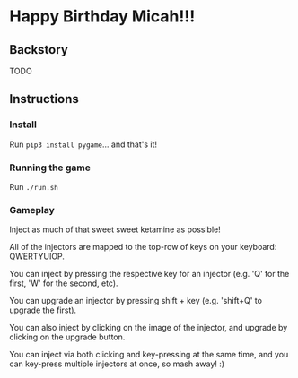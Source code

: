 # Happy Birthday Micah!!!

## Backstory
TODO

## Instructions

### Install
Run `pip3 install pygame`... and that's it!

### Running the game
Run `./run.sh`

### Gameplay
Inject as much of that sweet sweet ketamine as possible!

All of the injectors are mapped to the top-row of keys on your keyboard: QWERTYUIOP.

You can inject by pressing the respective key for an injector (e.g. 'Q' for the first, 'W' for the second, etc).

You can upgrade an injector by pressing shift + key (e.g. 'shift+Q' to upgrade the first).

You can also inject by clicking on the image of the injector, and upgrade by clicking on the upgrade button.

You can inject via both clicking and key-pressing at the same time, and you can key-press multiple injectors at once, so mash away! :)
